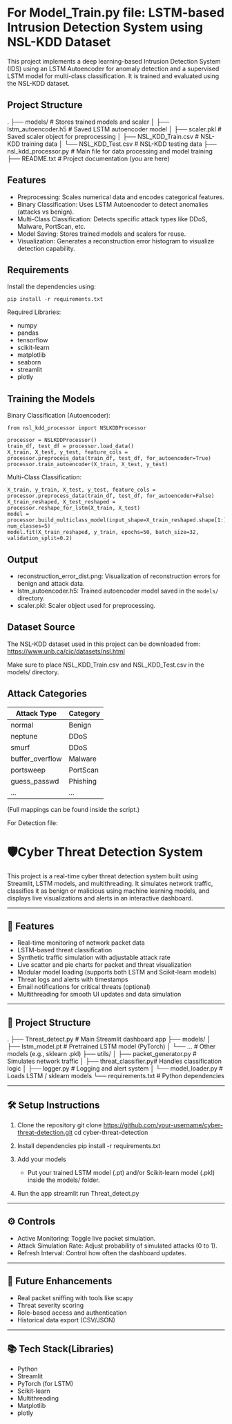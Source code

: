 For Model_Train.py file:
LSTM-based Intrusion Detection System using NSL-KDD Dataset
===========================================================

This project implements a deep learning-based Intrusion Detection System (IDS) using an LSTM Autoencoder for anomaly detection and a supervised LSTM model for multi-class classification. It is trained and evaluated using the NSL-KDD dataset.

Project Structure
-----------------
.
├── models/                         # Stores trained models and scaler
│   ├── lstm_autoencoder.h5        # Saved LSTM autoencoder model
│   ├── scaler.pkl                 # Saved scaler object for preprocessing
│   ├── NSL_KDD_Train.csv          # NSL-KDD training data
│   └── NSL_KDD_Test.csv           # NSL-KDD testing data
├── nsl_kdd_processor.py           # Main file for data processing and model training
├── README.txt                     # Project documentation (you are here)

Features
--------
- Preprocessing: Scales numerical data and encodes categorical features.
- Binary Classification: Uses LSTM Autoencoder to detect anomalies (attacks vs benign).
- Multi-Class Classification: Detects specific attack types like DDoS, Malware, PortScan, etc.
- Model Saving: Stores trained models and scalers for reuse.
- Visualization: Generates a reconstruction error histogram to visualize detection capability.

Requirements
------------
Install the dependencies using:

    pip install -r requirements.txt

Required Libraries:
- numpy
- pandas
- tensorflow
- scikit-learn
- matplotlib
- seaborn
- streamlit
- plotly

Training the Models
-------------------

Binary Classification (Autoencoder):

    from nsl_kdd_processor import NSLKDDProcessor

    processor = NSLKDDProcessor()
    train_df, test_df = processor.load_data()
    X_train, X_test, y_test, feature_cols = processor.preprocess_data(train_df, test_df, for_autoencoder=True)
    processor.train_autoencoder(X_train, X_test, y_test)

Multi-Class Classification:

    X_train, y_train, X_test, y_test, feature_cols = processor.preprocess_data(train_df, test_df, for_autoencoder=False)
    X_train_reshaped, X_test_reshaped = processor.reshape_for_lstm(X_train, X_test)
    model = processor.build_multiclass_model(input_shape=X_train_reshaped.shape[1:], num_classes=5)
    model.fit(X_train_reshaped, y_train, epochs=50, batch_size=32, validation_split=0.2)

Output
------
- reconstruction_error_dist.png: Visualization of reconstruction errors for benign and attack data.
- lstm_autoencoder.h5: Trained autoencoder model saved in the `models/` directory.
- scaler.pkl: Scaler object used for preprocessing.

Dataset Source
--------------
The NSL-KDD dataset used in this project can be downloaded from:
https://www.unb.ca/cic/datasets/nsl.html

Make sure to place NSL_KDD_Train.csv and NSL_KDD_Test.csv in the models/ directory.

Attack Categories
-----------------
| Attack Type      | Category   |
|------------------|------------|
| normal           | Benign     |
| neptune          | DDoS       |
| smurf            | DDoS       |
| buffer_overflow  | Malware    |
| portsweep        | PortScan   |
| guess_passwd     | Phishing   |
| ...              | ...        |

(Full mappings can be found inside the script.)


For Detection file:

🛡️Cyber Threat Detection System
====================================================

This project is a real-time cyber threat detection system built using Streamlit, LSTM models, and multithreading.
It simulates network traffic, classifies it as benign or malicious using machine learning models, and displays live 
visualizations and alerts in an interactive dashboard.

----------------------------------------------------
🚀 Features
----------------------------------------------------
- Real-time monitoring of network packet data
- LSTM-based threat classification
- Synthetic traffic simulation with adjustable attack rate
- Live scatter and pie charts for packet and threat visualization
- Modular model loading (supports both LSTM and Scikit-learn models)
- Threat logs and alerts with timestamps
- Email notifications for critical threats (optional)
- Multithreading for smooth UI updates and data simulation

----------------------------------------------------
🧩 Project Structure
----------------------------------------------------
.
├── Threat_detect.py                 # Main Streamlit dashboard app
├── models/
│   ├── lstm_model.pt       # Pretrained LSTM model (PyTorch)
│   └── ...                 # Other models (e.g., sklearn .pkl)
├── utils/
│   ├── packet_generator.py # Simulates network traffic
│   ├── threat_classifier.py# Handles classification logic
│   ├── logger.py           # Logging and alert system
│   └── model_loader.py     # Loads LSTM / sklearn models
└── requirements.txt        # Python dependencies

----------------------------------------------------
🛠️ Setup Instructions
----------------------------------------------------
1. Clone the repository
   git clone https://github.com/your-username/cyber-threat-detection.git
   cd cyber-threat-detection

2. Install dependencies
   pip install -r requirements.txt

3. Add your models
   - Put your trained LSTM model (.pt) and/or Scikit-learn model (.pkl) inside the models/ folder.

4. Run the app
   streamlit run Threat_detect.py

----------------------------------------------------
⚙️ Controls
----------------------------------------------------
- Active Monitoring: Toggle live packet simulation.
- Attack Simulation Rate: Adjust probability of simulated attacks (0 to 1).
- Refresh Interval: Control how often the dashboard updates.
----------------------------------------------------
📌 Future Enhancements
----------------------------------------------------
- Real packet sniffing with tools like scapy
- Threat severity scoring
- Role-based access and authentication
- Historical data export (CSV/JSON)

----------------------------------------------------
📚 Tech Stack(Libraries)
----------------------------------------------------
- Python
- Streamlit
- PyTorch (for LSTM)
- Scikit-learn
- Multithreading
- Matplotlib
- plotly

